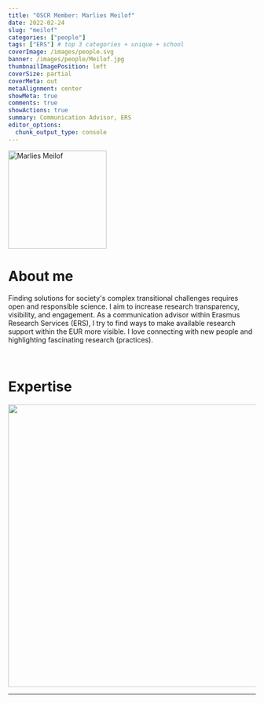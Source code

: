 ```yaml
---
title: "OSCR Member: Marlies Meilof"
date: 2022-02-24
slug: "meilof"
categories: ["people"]
tags: ["ERS"] # top 3 categories + unique + school
coverImage: /images/people.svg
banner: /images/people/Meilof.jpg
thumbnailImagePosition: left
coverSize: partial
coverMeta: out
metaAlignment: center
showMeta: true
comments: true
showActions: true
summary: Communication Advisor, ERS
editor_options: 
  chunk_output_type: console
---
```


<!-- EMAIL -->
<p>
  <a href="mailto:marlies.meilof@eur.nl">
  <img border="0" alt="Marlies Meilof" src="/images/people/Meilof.jpg" width="200" height="200" align="center">
  </a>
</p>


<p align="center">
<!--  CV -->
  <a href="https://drive.google.com/file/d/1wGBrFLZ_r0u061m9_clxxJk4HKvizf6O/view?usp=sharing" class="fa-solid fa-file" style="color:#00B969;">
  </a> 

<!-- TWITTER   -->
  <a href="https://twitter.com/marliesmeilof" class="fa-brands fa-x-twitter" style="color:#000000;">
  </a>  


<!-- GOOGLE SCHOLAR
  <a href="" class="fa-brands fa-google-scholar" style="color:#000000;">
  </a>
  -->
  
<!-- RESEARCHGATE 
  <a href="" class="fa-brands fa-researchgate" style="color:#000000;">
  </a>
   --> 
  
<!-- LINKEDIN -->
  <a href="https://www.linkedin.com/in/marlies-meilof-12969217/" class="fa-brands fa-linkedin" style="color:#000000;">
  </a> 
  
  <!-- ORCID   
  <a href="" class="fa-brands fa-orcid" style="color:#000000;">
  </a>  -->

<!-- PERSONAL WEBSITE 
  <a href="" class="fa-solid fa-link" style="color:#000000;">
  </a> -->

<!-- GITHUB 
  <a href="" class="fa-brands fa-github" style="color:#000000;"> 
  </a> -->
</p>






# About me

Finding solutions for society's complex transitional challenges requires open and responsible science. I aim to increase research transparency, visibility, and engagement. As a communication advisor within Erasmus Research Services (ERS), I try to find ways to make available research support within the EUR more visible. I love connecting with new people and highlighting fascinating research (practices).
 


<BR>

# Expertise

<img src="{{< blogdown/postref >}}index_files/figure-html/radarPlot-1.png" width="576" />

***


